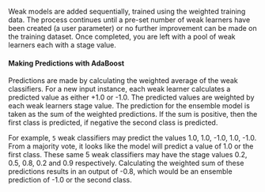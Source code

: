 Weak models are added sequentially, trained using the weighted training data. The process
continues until a pre-set number of weak learners have been created (a user parameter) or no
further improvement can be made on the training dataset. Once completed, you are left with a
pool of weak learners each with a stage value.


#### Making Predictions with AdaBoost
Predictions are made by calculating the weighted average of the weak classifiers. For a new input
instance, each weak learner calculates a predicted value as either +1.0 or -1.0. The predicted
values are weighted by each weak learners stage value. The prediction for the ensemble model
is taken as the sum of the weighted predictions. If the sum is positive, then the first class is
predicted, if negative the second class is predicted.

For example, `5` weak classifiers may predict the values 1.0, 1.0, -1.0, 1.0, -1.0. From a
majority vote, it looks like the model will predict a value of 1.0 or the first class. These same 5
weak classifiers may have the stage values 0.2, 0.5, 0.8, 0.2 and 0.9 respectively. Calculating
the weighted sum of these predictions results in an output of -0.8, which would be an ensemble
prediction of -1.0 or the second class.